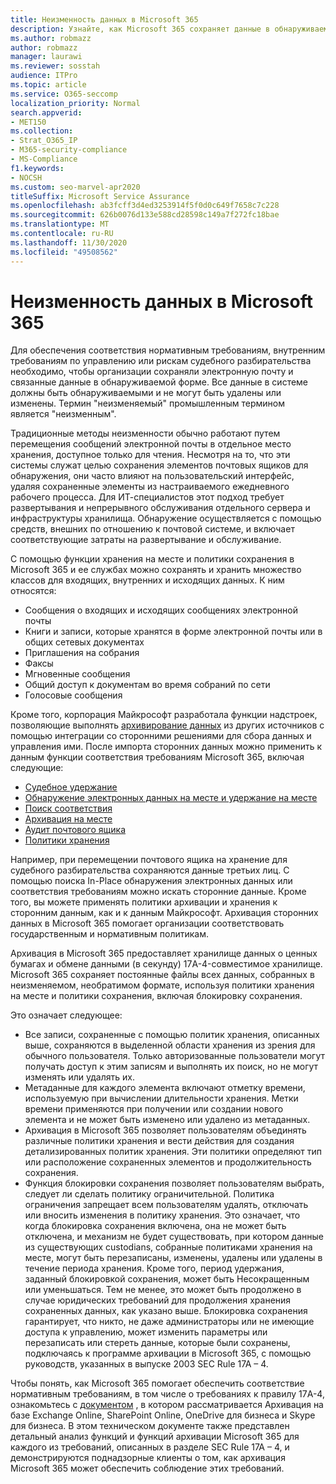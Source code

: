 ```yaml
---
title: Неизменность данных в Microsoft 365
description: Узнайте, как Microsoft 365 сохраняет данные в обнаруживаемой форме для удовлетворения нормативных требований, требований к внутреннему управлению и рискам судебного разбирательства.
ms.author: robmazz
author: robmazz
manager: laurawi
ms.reviewer: sosstah
audience: ITPro
ms.topic: article
ms.service: O365-seccomp
localization_priority: Normal
search.appverid:
- MET150
ms.collection:
- Strat_O365_IP
- M365-security-compliance
- MS-Compliance
f1.keywords:
- NOCSH
ms.custom: seo-marvel-apr2020
titleSuffix: Microsoft Service Assurance
ms.openlocfilehash: ab3fcff3d4ed3253914f5f0d0c649f7658c7c228
ms.sourcegitcommit: 626b0076d133e588cd28598c149a7f272fc18bae
ms.translationtype: MT
ms.contentlocale: ru-RU
ms.lasthandoff: 11/30/2020
ms.locfileid: "49508562"
---
```

# <a name="data-immutability-in-microsoft-365"></a>Неизменность данных в Microsoft 365

Для обеспечения соответствия нормативным требованиям, внутренним требованиям по управлению или рискам судебного разбирательства необходимо, чтобы организации сохраняли электронную почту и связанные данные в обнаруживаемой форме. Все данные в системе должны быть обнаруживаемыми и не могут быть удалены или изменены. Термин "неизменяемый" промышленным термином является "неизменным".

Традиционные методы неизменности обычно работают путем перемещения сообщений электронной почты в отдельное место хранения, доступное только для чтения. Несмотря на то, что эти системы служат целью сохранения элементов почтовых ящиков для обнаружения, они часто влияют на пользовательский интерфейс, удаляя сохраненные элементы из настраиваемого ежедневного рабочего процесса. Для ИТ-специалистов этот подход требует развертывания и непрерывного обслуживания отдельного сервера и инфраструктуры хранилища. Обнаружение осуществляется с помощью средств, внешних по отношению к почтовой системе, и включает соответствующие затраты на развертывание и обслуживание.

С помощью функции хранения на месте и политики сохранения в Microsoft 365 и ее службах можно сохранять и хранить множество классов для входящих, внутренних и исходящих данных. К ним относятся:

- Сообщения о входящих и исходящих сообщениях электронной почты
- Книги и записи, которые хранятся в форме электронной почты или в общих сетевых документах
- Приглашения на собрания
- Факсы
- Мгновенные сообщения
- Общий доступ к документам во время собраний по сети
- Голосовые сообщения

Кроме того, корпорация Майкрософт разработала функции надстроек, позволяющие выполнять [архивирование данных](https://support.office.com/article/Archiving-third-party-data-in-Office-365-0ce338d5-3666-4a18-86ab-c6910ff408cc) из других источников с помощью интеграции со сторонними решениями для сбора данных и управления ими. После импорта сторонних данных можно применить к данным функции соответствия требованиям Microsoft 365, включая следующие:

- [Судебное удержание](https://docs.microsoft.com/microsoft-365/compliance/create-a-litigation-hold)
- [Обнаружение электронных данных на месте и удержание на месте](https://docs.microsoft.com/microsoft-365/compliance/manage-legal-investigations)
- [Поиск соответствия](https://docs.microsoft.com/microsoft-365/compliance/search-for-content)
- [Архивация на месте](https://docs.microsoft.com/microsoft-365/compliance/enable-archive-mailboxes)
- [Аудит почтового ящика](https://docs.microsoft.com/microsoft-365/compliance/enable-mailbox-auditing)
- [Политики хранения](https://docs.microsoft.com/microsoft-365/compliance/retention-policies)

Например, при перемещении почтового ящика на хранение для судебного разбирательства сохраняются данные третьих лиц. С помощью поиска In-Place обнаружения электронных данных или соответствия требованиям можно искать сторонние данные. Кроме того, вы можете применять политики архивации и хранения к сторонним данным, как и к данным Майкрософт. Архивация сторонних данных в Microsoft 365 помогает организации соответствовать государственным и нормативным политикам.

Архивация в Microsoft 365 предоставляет хранилище данных о ценных бумагах и обмене данными (в секунду) 17A-4-совместимое хранилище. Microsoft 365 сохраняет постоянные файлы всех данных, собранных в неизменяемом, необратимом формате, используя политики хранения на месте и политики сохранения, включая блокировку сохранения.

Это означает следующее:

- Все записи, сохраненные с помощью политик хранения, описанных выше, сохраняются в выделенной области хранения из зрения для обычного пользователя. Только авторизованные пользователи могут получать доступ к этим записям и выполнять их поиск, но не могут изменять или удалять их.
- Метаданные для каждого элемента включают отметку времени, используемую при вычислении длительности хранения. Метки времени применяются при получении или создании нового элемента и не может быть изменено или удалено из метаданных.
- Архивация в Microsoft 365 позволяет пользователям объединять различные политики хранения и вести действия для создания детализированных политик хранения. Эти политики определяют тип или расположение сохраненных элементов и продолжительность сохранения.
- Функция блокировки сохранения позволяет пользователям выбрать, следует ли сделать политику ограничительной. Политика ограничения запрещает всем пользователям удалять, отключать или вносить изменения в политику хранения. Это означает, что когда блокировка сохранения включена, она не может быть отключена, и механизм не будет существовать, при котором данные из существующих custodians, собранные политиками хранения на месте, могут быть перезаписаны, изменены, удалены или удалены в течение периода хранения. Кроме того, период удержания, заданный блокировкой сохранения, может быть Несокращенным или уменьшаться. Тем не менее, это может быть продолжено в случае юридических требований для продолжения хранения сохраненных данных, как указано выше. Блокировка сохранения гарантирует, что никто, не даже администраторы или не имеющие доступа к управлению, может изменить параметры или перезаписать или стереть данные, которые были сохранены, подключаясь к программе архивации в Microsoft 365, с помощью руководств, указанных в выпуске 2003 SEC Rule 17A – 4.

Чтобы понять, как Microsoft 365 помогает обеспечить соответствие нормативным требованиям, в том числе о требованиях к правилу 17A-4, ознакомьтесь с [документом](https://www.microsoft.com/microsoft-365/blog/wp-content/uploads/2015/11/Microsoft-EOA-White-Paper.pdf) , в котором рассматривается Архивация на базе Exchange Online, SharePoint Online, OneDrive для бизнеса и Skype для бизнеса. В этом техническом документе также представлен детальный анализ функций и функций архивации Microsoft 365 для каждого из требований, описанных в разделе SEC Rule 17A – 4, и демонстрируются поднадзорные клиенты о том, как архивация Microsoft 365 может обеспечить соблюдение этих требований.
